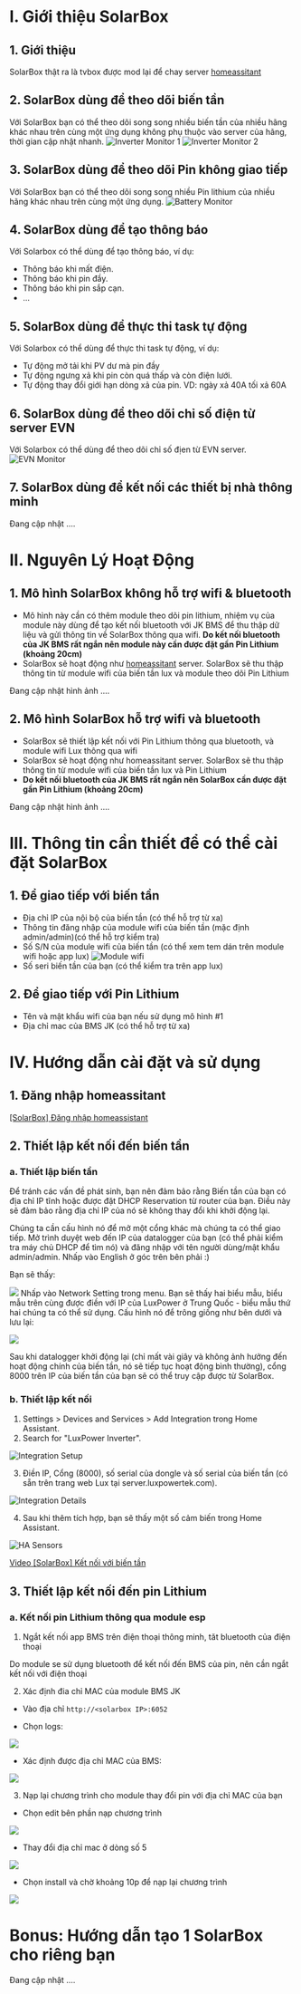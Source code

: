 # I. Giới thiệu SolarBox

## 1. Giới thiệu
SolarBox thật ra là tvbox được mod lại để chay server [homeassitant](https://www.home-assistant.io/) 

<!--
Demo: https://demo-solar.xuantran.uk
user: demo
password: demo
-->

## 2. SolarBox dùng để theo dõi biến tần
Với SolarBox bạn có thể theo dõi song song nhiều biến tần của nhiều hãng khác nhau trên cùng một ứng dụng không phụ thuộc vào server của hãng, thời gian cập nhật nhanh.
![Inverter Monitor 1](pic/InverterMonitor1.jpg) ![Inverter Monitor 2](pic/InverterMonitor2.jpg)

## 3. SolarBox dùng để theo dõi Pin không giao tiếp
Với SolarBox bạn có thể theo dõi song song nhiều Pin lithium của nhiều hãng khác nhau trên cùng một ứng dụng.
![Battery Monitor](pic/battMonior.jpg)
## 4. SolarBox dùng để tạo thông báo
Với Solarbox có thể dùng để tạo thông báo, ví dụ: 
- Thông báo khi mất điện.
- Thông báo khi pin đầy.
- Thông báo khi pin sắp cạn.
- ...

## 5. SolarBox dùng để thực thi task tự động
Với Solarbox có thể dùng để thực thi task tự động, ví dụ:
- Tự động mở tải khi PV dư mà pin đầy
- Tự động ngưng xả khi pin còn quá thấp và còn điện lưới.
- Tự động thay đổi giới hạn dòng xả của pin. VD: ngày xả 40A tối xả 60A

## 6. SolarBox dùng để theo dõi chỉ số điện từ server EVN
Với Solarbox có thể dùng để theo dõi chỉ số địen từ EVN server.
![EVN Monitor](pic/evn_monitor.jpg)

## 7. SolarBox dùng để kết nối các thiết bị nhà thông minh
Đang cập nhật .... 

# II. Nguyên Lý Hoạt Động
## 1. Mô hình SolarBox không hỗ trợ wifi & bluetooth
- Mô hình này cần có thêm module theo dõi pin lithium, nhiệm vụ của module này dùng để tạo kết nối bluetooth với JK BMS để thu thập dữ liệu và gửi thông tin về SolarBox thông qua wifi. **Do kết nối bluetooth của JK BMS rất ngắn nên module này cần được đặt gần Pin Lithium (khoảng 20cm)**
- SolarBox sẽ hoạt động như [homeassitant](https://www.home-assistant.io/) server. SolarBox sẽ thu thập thông tin từ module wifi của biến tần lux và module theo dõi Pin Lithium

Đang cập nhật hình ảnh .... 

## 2. Mô hình SolarBox hỗ trợ wifi và bluetooth
- SolarBox sẽ thiết lập kết nối với Pin Lithium thông qua bluetooth, và module wifi Lux thông qua wifi
- SolarBox sẽ hoạt động như homeassitant server. SolarBox sẽ thu thập thông tin từ module wifi của biến tần lux và Pin Lithium
- **Do kết nối bluetooth của JK BMS rất ngắn nên SolarBox cần được đặt gần Pin Lithium (khoảng 20cm)**

Đang cập nhật hình ảnh .... 

# III. Thông tin cần thiết để có thể cài đặt SolarBox 
## 1. Để giao tiếp với biến tần
- Địa chỉ IP của nội bộ của biến tần (có thể hỗ trợ từ xa)
- Thông tin đăng nhập của module wifi của biến tần (mặc định admin/admin)(có thể hỗ trợ kiểm tra)
- Số S/N của module wifi của biến tần (có thể xem tem dán trên module wifi hoặc app lux)
![Module wifi](pic/luxDongle.jpeg)
- Số seri biến tần của bạn (có thể kiểm tra trên app lux)
## 2. Để giao tiếp với Pin Lithium
- Tên và mật khẩu wifi của bạn nếu sử dụng mô hình #1
- Địa chỉ mac của BMS JK (có thể hỗ trợ từ xa)

# IV. Hướng dẫn cài đặt và sử dụng
## 1. Đăng nhập homeassitant
[[SolarBox] Đăng nhập homeassistant](https://www.youtube.com/watch?v=Zfy2XWQpMYM)
## 2. Thiết lập kết nối đến biến tần
### a. Thiết lập biến tần

Để tránh các vấn đề phát sinh, bạn nên đảm bảo rằng Biến tần của bạn có địa chỉ IP tĩnh hoặc được đặt DHCP Reservation từ router của bạn. Điều này sẽ đảm bảo rằng địa chỉ IP của nó sẽ không thay đổi khi khởi động lại.

Chúng ta cần cấu hình nó để mở một cổng khác mà chúng ta có thể giao tiếp. Mở trình duyệt web đến IP của datalogger của bạn (có thể phải kiểm tra máy chủ DHCP để tìm nó) và đăng nhập với tên người dùng/mật khẩu admin/admin. Nhấp vào English ở góc trên bên phải :)

Bạn sẽ thấy:

![](pic/lux_run_state.png)
Nhấp vào Network Setting trong menu. Bạn sẽ thấy hai biểu mẫu, biểu mẫu trên cùng được điền với IP của LuxPower ở Trung Quốc - biểu mẫu thứ hai chúng ta có thể sử dụng. Cấu hình nó để trông giống như bên dưới và lưu lại:

![](pic/lux_network_setting.png)

Sau khi datalogger khởi động lại (chỉ mất vài giây và không ảnh hưởng đến hoạt động chính của biến tần, nó sẽ tiếp tục hoạt động bình thường), cổng 8000 trên IP của biến tần của bạn sẽ có thể truy cập được từ SolarBox. 

### b. Thiết lập kết nối
1. Settings > Devices and Services > Add Integration trong Home Assistant.
2. Search for "LuxPower Inverter".

![Integration Setup](https://user-images.githubusercontent.com/64648444/169526481-d261df8b-ecaa-48c4-a6df-f7abae382316.png)

3. Điền IP, Cổng (8000), số serial của dongle và số serial của biến tần (có sẵn trên trang web Lux tại server.luxpowertek.com).

![Integration Details](https://user-images.githubusercontent.com/64648444/169526428-a508e905-19ef-45e5-ab2c-185b454489e3.png)

4. Sau khi thêm tích hợp, bạn sẽ thấy một số cảm biến trong Home Assistant.

![HA Sensors](https://user-images.githubusercontent.com/64648444/169526605-0f667815-87dc-4ab7-86f5-dbffe85ff765.png)

[Video [SolarBox] Kết nối với biến tần](https://www.youtube.com/watch?v=g12Ak6pNzmc)
## 3. Thiết lập kết nối đến pin Lithium

### a. Kết nối pin Lithium thông qua module esp
1. Ngắt kết nối app BMS trên điện thoại thông minh, tăt bluetooth của điện thoại

Do module se sử dụng bluetooth để kết nối đến BMS của pin, nên cần ngắt kết nối với điện thoại

2. Xác định đia chỉ MAC của module BMS JK

- Vào địa chỉ ``http://<solarbox IP>:6052``

- Chọn logs:

![](pic/bms_findmac.png)

- Xác định được địa chỉ MAC của BMS:

![](pic/mac_bms.png)

3. Nạp lại chương trình cho module thay đổi pin với địa chỉ MAC của bạn

- Chọn edit bên phần nạp chương trình

![](pic/edit_programing.png)

- Thay đổi địa chỉ mac ở dòng số 5

![](pic/mac_edit.png)

- Chọn install và chờ khoảng 10p để nạp lại chương trình

![](pic/bms_install.png)

# Bonus: Hướng dẫn tạo 1 SolarBox cho riêng bạn
Đang cập nhật .... 
